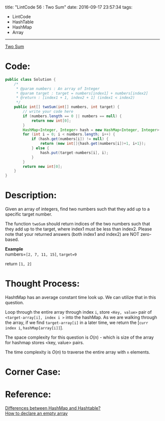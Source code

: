 title: "LintCode 56 : Two Sum"
date: 2016-09-17 23:57:34
tags:
- LintCode
- HashTable
- HashMap
- Array
---

[Two Sum](http://www.lintcode.com/en/problem/two-sum/)

# Code: 

```java
public class Solution {
    /*
     * @param numbers : An array of Integer
     * @param target : target = numbers[index1] + numbers[index2]
     * @return : [index1 + 1, index2 + 1] (index1 < index2)
     */
    public int[] twoSum(int[] numbers, int target) {
        // write your code here
        if (numbers.length == 0 || numbers == null) {
            return new int[0];
        }
        HashMap<Integer, Integer> hash = new HashMap<Integer, Integer>();
        for (int i = 0; i < numbers.length; i++) {
            if (hash.get(numbers[i]) != null) {
                return (new int[]{hash.get(numbers[i])+1, i+1});
            } else {
                hash.put(target-numbers[i], i);
            }
        }
        return new int[0];
    }
}
```

<!--more-->

# Description: 
Given an array of integers, find two numbers such that they add up to a specific target number.

The function `twoSum` should return indices of the two numbers such that they add up to the target, where index1 must be less than index2. Please note that your returned answers (both index1 and index2) are NOT zero-based.

**Example**  
numbers=`[2, 7, 11, 15]`, `target=9`

return `[1, 2]`

# Thought Process:

HashtMap has an average constant time look up. We can utilize that in this question. 

Loop through the entire array through index `i`, store `<Key, value>` pair of `<target-array[i], index i >` into the hashMap. As we are walking through the array, if we find `target-array[i]` in a later time, we return the [`curr index i`, `hashMap[array[i]]`].  

The space complexity for this question is $O(n)$ - which is size of the array for hashmap stores <key, value> pairs.  

The time complexity is $O(n)$ to traverse the entire array with `n` elements.  


# Corner Case:


# Reference: 

[Differences between HashMap and Hashtable?](http://stackoverflow.com/questions/40471/differences-between-hashmap-and-hashtable)  
[How to declare an empty array](http://stackoverflow.com/questions/1200621/how-to-declare-an-array)  

